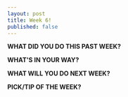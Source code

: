 ```yaml
---
layout: post
title: Week 6!
published: false
---
```



**WHAT DID YOU DO THIS PAST WEEK?** 

**WHAT'S IN YOUR WAY?** 

**WHAT WILL YOU DO NEXT WEEK?** 

**PICK/TIP OF THE WEEK?** 
